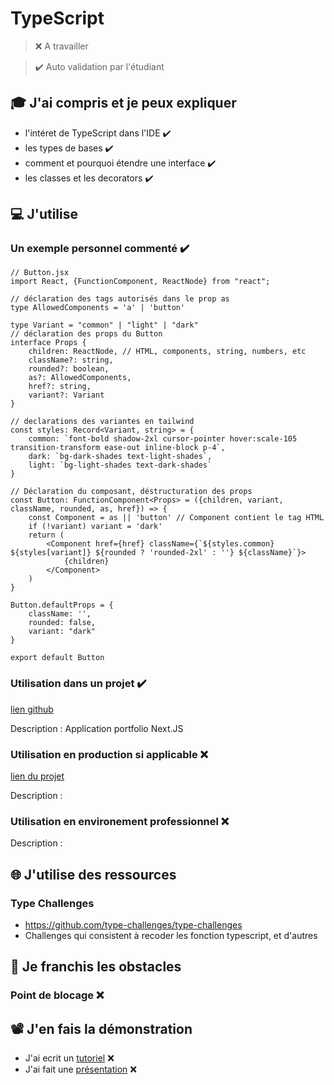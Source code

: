 # TypeScript

> ❌ A travailler

> ✔️ Auto validation par l'étudiant

## 🎓 J'ai compris et je peux expliquer

- l'intéret de TypeScript dans l'IDE ✔️
- les types de bases ✔️
- comment et pourquoi étendre une interface ✔️
- les classes et les decorators ✔️

## 💻 J'utilise

### Un exemple personnel commenté ✔️

```tsx
// Button.jsx
import React, {FunctionComponent, ReactNode} from "react";

// déclaration des tags autorisés dans le prop as
type AllowedComponents = 'a' | 'button'

type Variant = "common" | "light" | "dark"
// déclaration des props du Button
interface Props {
    children: ReactNode, // HTML, components, string, numbers, etc
    className?: string,
    rounded?: boolean,
    as?: AllowedComponents,
    href?: string,
    variant?: Variant
}

// declarations des variantes en tailwind
const styles: Record<Variant, string> = {
    common: `font-bold shadow-2xl cursor-pointer hover:scale-105 transition-transform ease-out inline-block p-4`,
    dark: `bg-dark-shades text-light-shades`,
    light: `bg-light-shades text-dark-shades`
}

// Déclaration du composant, déstructuration des props
const Button: FunctionComponent<Props> = ({children, variant, className, rounded, as, href}) => {
    const Component = as || 'button' // Component contient le tag HTML
    if (!variant) variant = 'dark'
    return (
        <Component href={href} className={`${styles.common} ${styles[variant]} ${rounded ? 'rounded-2xl' : ''} ${className}`}>
            {children}
        </Component>
    )
}

Button.defaultProps = {
    className: '',
    rounded: false,
    variant: "dark"
}

export default Button
```

### Utilisation dans un projet ✔️

[lien github](https://github.com/Hugo-M33/portfolio-2022/)

Description : Application portfolio Next.JS

### Utilisation en production si applicable ❌

[lien du projet](...)

Description :

### Utilisation en environement professionnel ❌

Description :

## 🌐 J'utilise des ressources

### Type Challenges

- https://github.com/type-challenges/type-challenges
- Challenges qui consistent à recoder les fonction typescript, et d'autres

## 🚧 Je franchis les obstacles

### Point de blocage ❌

## 📽️ J'en fais la démonstration

- J'ai ecrit un [tutoriel](...) ❌
- J'ai fait une [présentation](...) ❌
